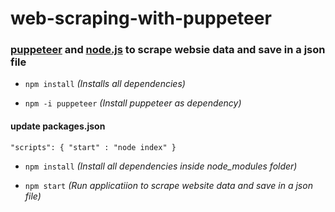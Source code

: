 # web-scraping-with-puppeteer

### [puppeteer](https://pptr.dev) and [node.js](https://nodejs.org/en/) to scrape websie data and save in a json file

 * `npm install` *(Installs all dependencies)*

* `npm -i puppeteer` *(Install puppeteer as dependency)*

#### update packages.json

`
"scripts": {
    "start" : "node index"
  }
`
* `npm install` *(Install all dependencies inside node_modules folder)*

* `npm start` *(Run applicatiion to scrape website data and save in a json file)*


